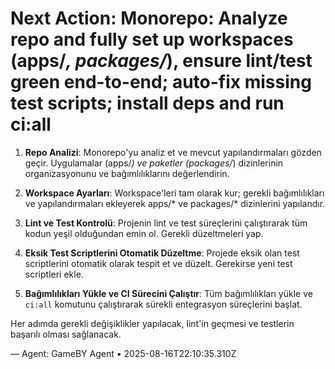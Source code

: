 # Next Action: Monorepo: Analyze repo and fully set up workspaces (apps/*, packages/*), ensure lint/test green end-to-end; auto-fix missing test scripts; install deps and run ci:all

1. **Repo Analizi**: Monorepo'yu analiz et ve mevcut yapılandırmaları gözden geçir. Uygulamalar (apps/*) ve paketler (packages/*) dizinlerinin organizasyonunu ve bağımlılıklarını değerlendirin.

2. **Workspace Ayarları**: Workspace'leri tam olarak kur; gerekli bağımlılıkları ve yapılandırmaları ekleyerek apps/* ve packages/* dizinlerini yapılandır.

3. **Lint ve Test Kontrolü**: Projenin lint ve test süreçlerini çalıştırarak tüm kodun yeşil olduğundan emin ol. Gerekli düzeltmeleri yap.

4. **Eksik Test Scriptlerini Otomatik Düzeltme**: Projede eksik olan test scriptlerini otomatik olarak tespit et ve düzelt. Gerekirse yeni test scriptleri ekle.

5. **Bağımlılıkları Yükle ve CI Sürecini Çalıştır**: Tüm bağımlılıkları yükle ve `ci:all` komutunu çalıştırarak sürekli entegrasyon süreçlerini başlat. 

Her adımda gerekli değişiklikler yapılacak, lint'in geçmesi ve testlerin başarılı olması sağlanacak.

— Agent: GameBY Agent • 2025-08-16T22:10:35.310Z

